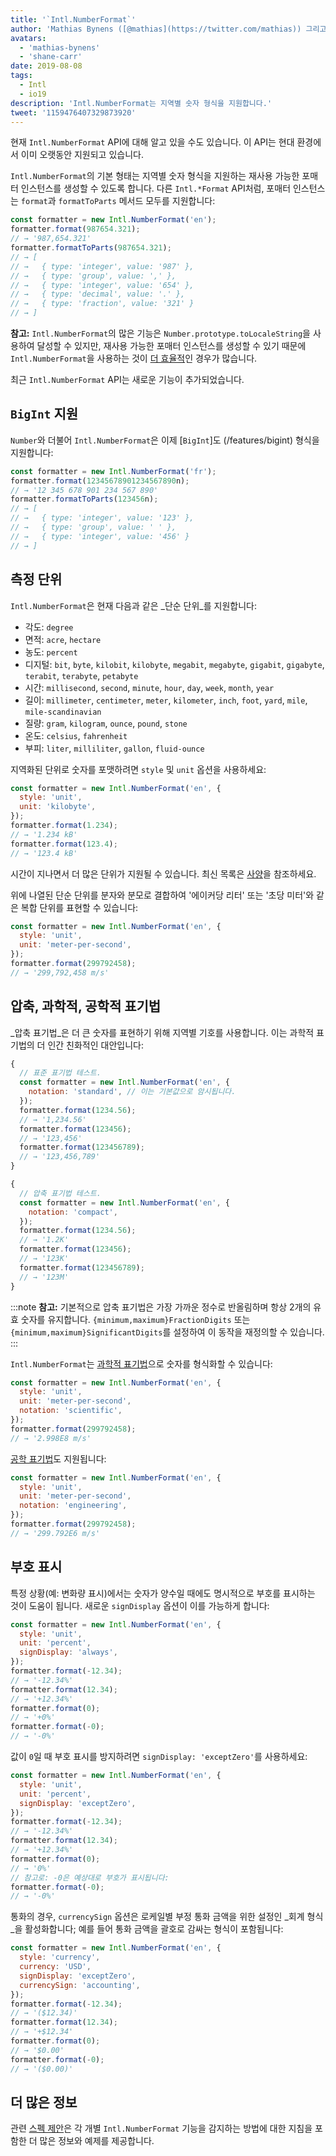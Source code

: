 ```yaml
---
title: '`Intl.NumberFormat`'
author: 'Mathias Bynens ([@mathias](https://twitter.com/mathias)) 그리고 Shane F. Carr'
avatars:
  - 'mathias-bynens'
  - 'shane-carr'
date: 2019-08-08
tags:
  - Intl
  - io19
description: 'Intl.NumberFormat는 지역별 숫자 형식을 지원합니다.'
tweet: '1159476407329873920'
---
```

현재 `Intl.NumberFormat` API에 대해 알고 있을 수도 있습니다. 이 API는 현대 환경에서 이미 오랫동안 지원되고 있습니다.

<feature-support chrome="24"
                 firefox="29"
                 safari="10"
                 nodejs="0.12"
                 babel="yes"></feature-support>

`Intl.NumberFormat`의 기본 형태는 지역별 숫자 형식을 지원하는 재사용 가능한 포매터 인스턴스를 생성할 수 있도록 합니다. 다른 `Intl.*Format` API처럼, 포매터 인스턴스는 `format`과 `formatToParts` 메서드 모두를 지원합니다:

<!--truncate-->
```js
const formatter = new Intl.NumberFormat('en');
formatter.format(987654.321);
// → '987,654.321'
formatter.formatToParts(987654.321);
// → [
// →   { type: 'integer', value: '987' },
// →   { type: 'group', value: ',' },
// →   { type: 'integer', value: '654' },
// →   { type: 'decimal', value: '.' },
// →   { type: 'fraction', value: '321' }
// → ]
```

**참고:** `Intl.NumberFormat`의 많은 기능은 `Number.prototype.toLocaleString`을 사용하여 달성할 수 있지만, 재사용 가능한 포매터 인스턴스를 생성할 수 있기 때문에 `Intl.NumberFormat`을 사용하는 것이 [더 효율적](/blog/v8-release-76#localized-bigint)인 경우가 많습니다.

최근 `Intl.NumberFormat` API는 새로운 기능이 추가되었습니다.

## `BigInt` 지원

`Number`와 더불어 `Intl.NumberFormat`은 이제 [`BigInt`]도 (/features/bigint) 형식을 지원합니다:

```js
const formatter = new Intl.NumberFormat('fr');
formatter.format(12345678901234567890n);
// → '12 345 678 901 234 567 890'
formatter.formatToParts(123456n);
// → [
// →   { type: 'integer', value: '123' },
// →   { type: 'group', value: ' ' },
// →   { type: 'integer', value: '456' }
// → ]
```

<feature-support chrome="76 /blog/v8-release-76#localized-bigint"
                 firefox="no"
                 safari="no"
                 nodejs="no"
                 babel="no"></feature-support>

## 측정 단위

`Intl.NumberFormat`은 현재 다음과 같은 _단순 단위_를 지원합니다:

- 각도: `degree`
- 면적: `acre`, `hectare`
- 농도: `percent`
- 디지털: `bit`, `byte`, `kilobit`, `kilobyte`, `megabit`, `megabyte`, `gigabit`, `gigabyte`, `terabit`, `terabyte`, `petabyte`
- 시간: `millisecond`, `second`, `minute`, `hour`, `day`, `week`, `month`, `year`
- 길이: `millimeter`, `centimeter`, `meter`, `kilometer`, `inch`, `foot`, `yard`, `mile`, `mile-scandinavian`
- 질량: `gram`, `kilogram`, `ounce`, `pound`, `stone`
- 온도: `celsius`, `fahrenheit`
- 부피: `liter`, `milliliter`, `gallon`, `fluid-ounce`

지역화된 단위로 숫자를 포맷하려면 `style` 및 `unit` 옵션을 사용하세요:

```js
const formatter = new Intl.NumberFormat('en', {
  style: 'unit',
  unit: 'kilobyte',
});
formatter.format(1.234);
// → '1.234 kB'
formatter.format(123.4);
// → '123.4 kB'
```

시간이 지나면서 더 많은 단위가 지원될 수 있습니다. 최신 목록은 [사양](https://tc39.es/proposal-unified-intl-numberformat/section6/locales-currencies-tz_proposed_out.html#table-sanctioned-simple-unit-identifiers)을 참조하세요.

위에 나열된 단순 단위를 분자와 분모로 결합하여 '에이커당 리터' 또는 '초당 미터'와 같은 복합 단위를 표현할 수 있습니다:

```js
const formatter = new Intl.NumberFormat('en', {
  style: 'unit',
  unit: 'meter-per-second',
});
formatter.format(299792458);
// → '299,792,458 m/s'
```

<feature-support chrome="77"
                 firefox="no"
                 safari="no"
                 nodejs="no"
                 babel="no"></feature-support>

## 압축, 과학적, 공학적 표기법

_압축 표기법_은 더 큰 숫자를 표현하기 위해 지역별 기호를 사용합니다. 이는 과학적 표기법의 더 인간 친화적인 대안입니다:

```js
{
  // 표준 표기법 테스트.
  const formatter = new Intl.NumberFormat('en', {
    notation: 'standard', // 이는 기본값으로 암시됩니다.
  });
  formatter.format(1234.56);
  // → '1,234.56'
  formatter.format(123456);
  // → '123,456'
  formatter.format(123456789);
  // → '123,456,789'
}

{
  // 압축 표기법 테스트.
  const formatter = new Intl.NumberFormat('en', {
    notation: 'compact',
  });
  formatter.format(1234.56);
  // → '1.2K'
  formatter.format(123456);
  // → '123K'
  formatter.format(123456789);
  // → '123M'
}
```

:::note
**참고:** 기본적으로 압축 표기법은 가장 가까운 정수로 반올림하며 항상 2개의 유효 숫자를 유지합니다. `{minimum,maximum}FractionDigits` 또는 `{minimum,maximum}SignificantDigits`를 설정하여 이 동작을 재정의할 수 있습니다.
:::

`Intl.NumberFormat`는 [과학적 표기법](https://en.wikipedia.org/wiki/Scientific_notation)으로 숫자를 형식화할 수 있습니다:

```js
const formatter = new Intl.NumberFormat('en', {
  style: 'unit',
  unit: 'meter-per-second',
  notation: 'scientific',
});
formatter.format(299792458);
// → '2.998E8 m/s'
```

[공학 표기법](https://en.wikipedia.org/wiki/Engineering_notation)도 지원됩니다:

```js
const formatter = new Intl.NumberFormat('en', {
  style: 'unit',
  unit: 'meter-per-second',
  notation: 'engineering',
});
formatter.format(299792458);
// → '299.792E6 m/s'
```

<feature-support chrome="77"
                 firefox="no"
                 safari="no"
                 nodejs="no"
                 babel="no"></feature-support>

## 부호 표시

특정 상황(예: 변화량 표시)에서는 숫자가 양수일 때에도 명시적으로 부호를 표시하는 것이 도움이 됩니다. 새로운 `signDisplay` 옵션이 이를 가능하게 합니다:

```js
const formatter = new Intl.NumberFormat('en', {
  style: 'unit',
  unit: 'percent',
  signDisplay: 'always',
});
formatter.format(-12.34);
// → '-12.34%'
formatter.format(12.34);
// → '+12.34%'
formatter.format(0);
// → '+0%'
formatter.format(-0);
// → '-0%'
```

값이 `0`일 때 부호 표시를 방지하려면 `signDisplay: 'exceptZero'`를 사용하세요:

```js
const formatter = new Intl.NumberFormat('en', {
  style: 'unit',
  unit: 'percent',
  signDisplay: 'exceptZero',
});
formatter.format(-12.34);
// → '-12.34%'
formatter.format(12.34);
// → '+12.34%'
formatter.format(0);
// → '0%'
// 참고로: -0은 예상대로 부호가 표시됩니다:
formatter.format(-0);
// → '-0%'
```

통화의 경우, `currencySign` 옵션은 로케일별 부정 통화 금액을 위한 설정인 _회계 형식_을 활성화합니다; 예를 들어 통화 금액을 괄호로 감싸는 형식이 포함됩니다:

```js
const formatter = new Intl.NumberFormat('en', {
  style: 'currency',
  currency: 'USD',
  signDisplay: 'exceptZero',
  currencySign: 'accounting',
});
formatter.format(-12.34);
// → '($12.34)'
formatter.format(12.34);
// → '+$12.34'
formatter.format(0);
// → '$0.00'
formatter.format(-0);
// → '($0.00)'
```

<feature-support chrome="77"
                 firefox="no"
                 safari="no"
                 nodejs="no"
                 babel="no"></feature-support>

## 더 많은 정보

관련 [스펙 제안](https://github.com/tc39/proposal-unified-intl-numberformat)은 각 개별 `Intl.NumberFormat` 기능을 감지하는 방법에 대한 지침을 포함한 더 많은 정보와 예제를 제공합니다.
